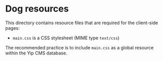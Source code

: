 # Dog resources

This directory contains resource files that are required for the client-side pages:

- `main.css` is a CSS stylesheet (MIME type `text/css`)

The recommended practice is to include `main.css` as a global resource within the Yip CMS database.

